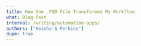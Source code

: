 ```yaml
---
title: How One .PSD File Transformed My Workflow
what: Blog Post
internal: /writing/automation-apps/
authors: ["Keisha S Perkins"]
dupe: true
---
```


